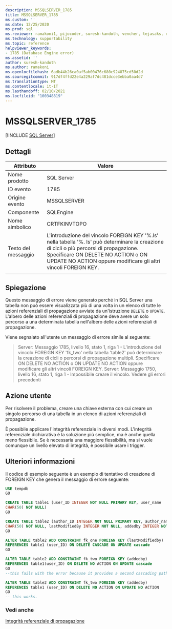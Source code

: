 ```yaml
---
description: MSSQLSERVER_1785
title: MSSQLSERVER_1785
ms.custom: ''
ms.date: 12/25/2020
ms.prod: sql
ms.reviewer: ramakoni1, pijocoder, suresh-kandoth, vencher, tejasaks, docast
ms.technology: supportability
ms.topic: reference
helpviewer_keywords:
- 1785 (Database Engine error)
ms.assetid: ''
author: suresh-kandoth
ms.author: ramakoni
ms.openlocfilehash: 6adb44b26ca0af5ab00476c680c924875cd50d2d
ms.sourcegitcommit: 917df4ffd22e4a229af7dc481dcce3ebba0aa4d7
ms.translationtype: MT
ms.contentlocale: it-IT
ms.lasthandoff: 02/10/2021
ms.locfileid: "100348819"
---
```

# <a name="mssqlserver_1785"></a>MSSQLSERVER_1785
 [!INCLUDE [SQL Server](../../includes/applies-to-version/sqlserver.md)]

## <a name="details"></a>Dettagli

|Attributo|Valore|
|---|---|
|Nome prodotto|SQL Server|
|ID evento|1785|
|Origine evento|MSSQLSERVER|
|Componente|SQLEngine|
|Nome simbolico|CRTFKINVTOPO|
|Testo del messaggio|L'introduzione del vincolo FOREIGN KEY '%.ls' nella tabella '%. ls' può determinare la creazione di cicli o più percorsi di propagazione. Specificare ON DELETE NO ACTION o ON UPDATE NO ACTION oppure modificare gli altri vincoli FOREIGN KEY.|
||

## <a name="explanation"></a>Spiegazione

Questo messaggio di errore viene generato perché in SQL Server una tabella non può essere visualizzata più di una volta in un elenco di tutte le azioni referenziali di propagazione avviate da un'istruzione `DELETE` o `UPDATE`. L'albero delle azioni referenziali di propagazione deve avere un solo percorso a una determinata tabella nell'albero delle azioni referenziali di propagazione.

Viene segnalato all'utente un messaggio di errore simile al seguente:

> Server:  Messaggio 1785, livello 16, stato 1, riga 1 - L'introduzione del vincolo FOREIGN KEY 'fk_two' nella tabella 'table2' può determinare la creazione di cicli o percorsi di propagazione multipli. Specificare ON DELETE NO ACTION o ON UPDATE NO ACTION oppure modificare gli altri vincoli FOREIGN KEY. Server:  Messaggio 1750, livello 16, stato 1, riga 1 - Impossibile creare il vincolo. Vedere gli errori precedenti

## <a name="user-action"></a>Azione utente

Per risolvere il problema, creare una chiave esterna con cui creare un singolo percorso di una tabella in un elenco di azioni referenziali di propagazione.

È possibile applicare l'integrità referenziale in diversi modi. L'integrità referenziale dichiarativa è la soluzione più semplice, ma è anche quella meno flessibile. Se è necessaria una maggiore flessibilità, ma si vuole comunque un livello elevato di integrità, è possibile usare i trigger.

## <a name="more-information"></a>Ulteriori informazioni

Il codice di esempio seguente è un esempio di tentativo di creazione di FOREIGN KEY che genera il messaggio di errore seguente:

```sql
USE tempdb
GO

CREATE TABLE table1 (user_ID INTEGER NOT NULL PRIMARY KEY, user_name
CHAR(50) NOT NULL)
GO

CREATE TABLE table2 (author_ID INTEGER NOT NULL PRIMARY KEY, author_name
CHAR(50) NOT NULL, lastModifiedBy INTEGER NOT NULL, addedby INTEGER NOT NULL)
GO

ALTER TABLE table2 ADD CONSTRAINT fk_one FOREIGN KEY (lastModifiedby)
REFERENCES table1 (user_ID) ON DELETE CASCADE ON UPDATE cascade
GO

ALTER TABLE table2 ADD CONSTRAINT fk_two FOREIGN KEY (addedby)
REFERENCES table1(user_ID) ON DELETE NO ACTION ON UPDATE cascade
GO
--this fails with the error because it provides a second cascading path to table2.

ALTER TABLE table2 ADD CONSTRAINT fk_two FOREIGN KEY (addedby)
REFERENCES table1 (user_ID) ON DELETE NO ACTION ON UPDATE NO ACTION
GO
-- this works.
```

### <a name="see-also"></a>Vedi anche

[Integrità referenziale di propagazione](../tables/primary-and-foreign-key-constraints.md#referential-integrity)